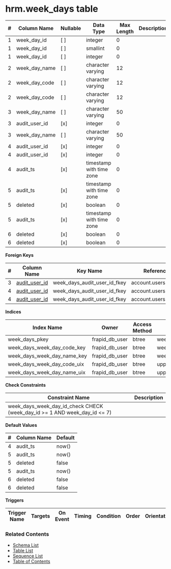 # hrm.week_days table



| # | Column Name | Nullable | Data Type | Max Length | Description |
| --- | --- | --- | --- | --- | --- |
| 1 | week_day_id | [ ] | integer | 0 |  |
| 1 | week_day_id | [ ] | smallint | 0 |  |
| 1 | week_day_id | [ ] | integer | 0 |  |
| 2 | week_day_name | [ ] | character varying | 12 |  |
| 2 | week_day_code | [ ] | character varying | 12 |  |
| 2 | week_day_code | [ ] | character varying | 12 |  |
| 3 | week_day_name | [ ] | character varying | 50 |  |
| 3 | audit_user_id | [x] | integer | 0 |  |
| 3 | week_day_name | [ ] | character varying | 50 |  |
| 4 | audit_user_id | [x] | integer | 0 |  |
| 4 | audit_user_id | [x] | integer | 0 |  |
| 4 | audit_ts | [x] | timestamp with time zone | 0 |  |
| 5 | audit_ts | [x] | timestamp with time zone | 0 |  |
| 5 | deleted | [x] | boolean | 0 |  |
| 5 | audit_ts | [x] | timestamp with time zone | 0 |  |
| 6 | deleted | [x] | boolean | 0 |  |
| 6 | deleted | [x] | boolean | 0 |  |



**Foreign Keys**

| # | Column Name | Key Name | References |
| --- | --- | --- | --- |
| 3 | [audit_user_id](../account/users.md) | week_days_audit_user_id_fkey | account.users.user_id |
| 4 | [audit_user_id](../account/users.md) | week_days_audit_user_id_fkey | account.users.user_id |
| 4 | [audit_user_id](../account/users.md) | week_days_audit_user_id_fkey | account.users.user_id |



**Indices**

| Index Name | Owner | Access Method | Definition | Description |
| --- | --- | --- | --- | --- |
| week_days_pkey | frapid_db_user | btree | week_day_id |  |
| week_days_week_day_code_key | frapid_db_user | btree | week_day_code |  |
| week_days_week_day_name_key | frapid_db_user | btree | week_day_name |  |
| week_days_week_day_code_uix | frapid_db_user | btree | upper(week_day_code::text) |  |
| week_days_week_day_name_uix | frapid_db_user | btree | upper(week_day_name::text) |  |



**Check Constraints**

| Constraint Name | Description |
| --- | --- |
| week_days_week_day_id_check CHECK (week_day_id >= 1 AND week_day_id <= 7) |  |



**Default Values**

| # | Column Name | Default |
| --- | --- | --- |
| 4 | audit_ts | now() |
| 5 | audit_ts | now() |
| 5 | deleted | false |
| 5 | audit_ts | now() |
| 6 | deleted | false |
| 6 | deleted | false |


**Triggers**

| Trigger Name | Targets | On Event | Timing | Condition | Order | Orientation | Description |
| --- | --- | --- | --- | --- | --- | --- | --- |


### Related Contents
* [Schema List](../../schemas.md)
* [Table List](../../tables.md)
* [Sequence List](../../sequences.md)
* [Table of Contents](../../README.md)
